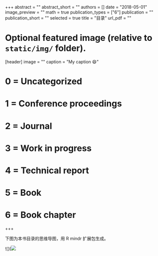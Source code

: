 +++
abstract = ""
abstract_short = ""
authors = []
date = "2018-05-01"
image_preview = ""
math = true
publication_types = ["6"]
publication = ""
publication_short = ""
selected = true
title = "目录"
url_pdf = ""

# Optional featured image (relative to `static/img/` folder).
[header]
image = ""
caption = "My caption :smile:"

# 0 = Uncategorized
# 1 = Conference proceedings
# 2 = Journal
# 3 = Work in progress
# 4 = Technical report
# 5 = Book
# 6 = Book chapter
+++


下图为本书目录的思维导图，用 R mindr 扩展包生成。

![](![](https://pzhao.org/img/mindr_xuer.jpg)
